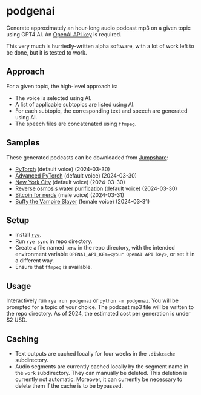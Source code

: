 # podgenai
Generate approximately an hour-long audio podcast mp3 on a given topic using GPT4 AI. An [OpenAI API key](https://platform.openai.com/api-keys) is required.

This very much is hurriedly-written alpha software, with a lot of work left to be done, but it is tested to work.

## Approach
For a given topic, the high-level approach is:
* The voice is selected using AI.
* A list of applicable subtopics are listed using AI.
* For each subtopic, the corresponding text and speech are generated using AI.
* The speech files are concatenated using `ffmpeg`.

## Samples
These generated podcasts can be downloaded from [Jumpshare](https://jumpshare.com/file-sharing/mp3):
* [PyTorch](https://jmp.sh/pUNi9R3a) (default voice) (2024-03-30)
* [Advanced PyTorch](https://jmp.sh/LhwtgxJK) (default voice) (2024-03-30)
* [New York City](https://jmp.sh/PCNVwdJ4) (default voice) (2024-03-30)
* [Reverse osmosis water purification](https://jmp.sh/PJj7Ti9z) (default voice) (2024-03-30)
* [Bitcoin for nerds](https://jmp.sh/Kafqt66V) (male voice) (2024-03-31)
* [Buffy the Vampire Slayer](https://jmp.sh/LnHdU6ic) (female voice) (2024-03-31)

## Setup
* Install [`rye`](https://rye-up.com/).
* Run `rye sync` in repo directory.
* Create a file named `.env` in the repo directory, with the intended environment variable `OPENAI_API_KEY=<your OpenAI API key>`, or set it in a different way.
* Ensure that `ffmpeg` is available.

## Usage
Interactively run `rye run podgenai` or `python -m podgenai`. You will be prompted for a topic of your choice.
The podcast mp3 file will be written to the repo directory. As of 2024, the estimated cost per generation is under $2 USD.

## Caching
* Text outputs are cached locally for four weeks in the `.diskcache` subdirectory.
* Audio segments are currently cached locally by the segment name in the `work` subdirectory. They can manually be deleted. This deletion is currently not automatic. Moreover, it can currently be necessary to delete them if the cache is to be bypassed.
